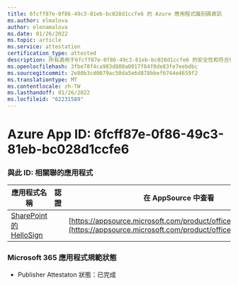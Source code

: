 ```yaml
---
title: 6fcff87e-0f86-49c3-81eb-bc028d1ccfe6 的 Azure 應用程式識別碼資訊
ms.author: elmalova
author: elenamalova
ms.date: 01/26/2022
ms.topic: article
ms.service: attestation
certification_type: attested
description: 所有適用于6fcff87e-0f86-49c3-81eb-bc028d1ccfe6 的安全性和符合性資訊資訊。
ms.openlocfilehash: 3fbe78f4ca983d880a0017f84f0de83fe7eebdbc
ms.sourcegitcommit: 2e80b3cd0079ac50da5e6d878bbef6744e4659f2
ms.translationtype: MT
ms.contentlocale: zh-TW
ms.lasthandoff: 01/26/2022
ms.locfileid: "62231589"
---
```

# <a name="azure-app-id-6fcff87e-0f86-49c3-81eb-bc028d1ccfe6"></a>Azure App ID: 6fcff87e-0f86-49c3-81eb-bc028d1ccfe6


### <a name="apps-associated-with-this-id"></a>與此 ID: 相關聯的應用程式
| **應用程式名稱** | **認證** | **在 AppSource 中查看** |
|--------------|---------------|-----------------------|
| [SharePoint 的 HelloSign](https://docs.microsoft.com/microsoft-365-app-certification/forward/WA200003245) |  | [https://appsource.microsoft.com/product/office/WA200003245](https://appsource.microsoft.com/product/office/WA200003245) |

### <a name="microsoft-365-app-compliance-status"></a>Microsoft 365 應用程式規範狀態
- Publisher Attestaton 狀態：已完成

